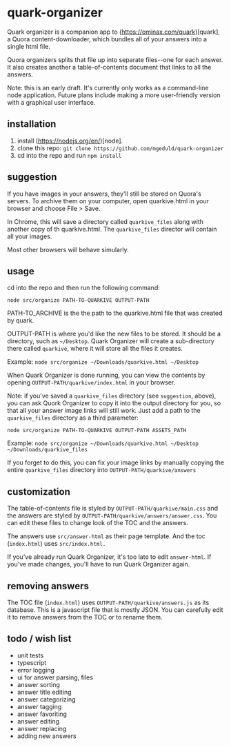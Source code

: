 # quark-organizer

Quark organizer is a companion app to (https://ominax.com/quark)[quark], a Quora content-downloader, which bundles all of your answers into a single html file.

Quora organizers splits that file up into separate files--one for each answer. It also creates another a table-of-contents document that links to all the answers.

Note: this is an early draft. It's currently only works as a command-line node application. Future plans include making a more user-friendly version with a graphical user interface. 

## installation

1. install (https://nodejs.org/en/)[node].
1. clone this repo: `git clone https://github.com/mgeduld/quark-organizer`
1. cd into the repo and run `npm install`

## suggestion

If you have images in your answers, they'll still be stored on Quora's servers. To archive them on your computer, open quarkive.html in your browser and choose File > Save. 

In Chrome, this will save a directory called `quarkive_files` along with another copy of th quarkive.html. The `quarkive_files` director will contain all your images.

Most other browsers will behave simularly.

## usage

cd into the repo and then run the following command:

`node src/organize PATH-TO-QUARKIVE OUTPUT-PATH`

PATH-TO_ARCHIVE is the the path to the quarkive.html file that was created by quark.

OUTPUT-PATH is where you'd like the new files to be stored. It should be a directory, such as `~/Desktop`. Quark Organizer will create a sub-directory there called `quarkive`, where it will store all the files it creates. 

Example: `node src/organize ~/Downloads/quarkive.html ~/Desktop`

When Quark Organizer is done running, you can view the contents by opening `OUTPUT-PATH/quarkive/index.html` in your browser. 

Note: if you've saved a `quarkive_files` directory (see `suggestion`, above), you can ask Quork Organizer to copy it into the output directory for you, so that all your answer image links will still work. Just add a path to the `quarkive_files` directory as a third parameter:

`node src/organize PATH-TO-QUARKIVE OUTPUT-PATH ASSETS_PATH`

Example: `node src/organize ~/Downloads/quarkive.html ~/Desktop ~/Downloads/quarkive_files`

If you forget to do this, you can fix your image links by manually copying the entire `quarkive_files` directory into `OUTPUT-PATH/quarkive/answers`

## customization

The table-of-contents file is styled by `OUTPUT-PATH/quarkive/main.css` and the answers are styled by `OUTPUT-PATH/quarkive/answers/answer.css`. You can edit these files to change look of the TOC and the answers.

The answers use `src/answer-html` as their page template. And the toc (`index.html`) uses `src/index.html.`

If you've already run Quark Organizer, it's too late to edit `answer-html`. If you've made changes, you'll have to run Quark Organizer again. 

## removing answers

The TOC file (`index.html`) uses `OUTPUT-PATH/quarkive/answers.js` as its database. This is a javascript file that is mostly JSON. You can carefully edit it to remove answers from the TOC or to rename them.

## todo / wish list

- unit tests
- typescript
- error logging
- ui for answer parsing, files
- answer sorting
- answer title editing
- answer categorizing
- answer tagging
- answer favoriting
- answer editing
- answer replacing
- adding new answers
